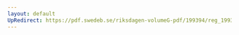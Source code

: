 ```yaml
---
layout: default
UpRedirect: https://pdf.swedeb.se/riksdagen-volumeG-pdf/199394/reg_199394_SkU.pdf
---
```

